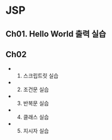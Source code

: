 # JSP

## Ch01. Hello World 출력 실습

## Ch02
  - 1. 스크립트릿 실습
  - 2. 조건문 실습
  - 3. 반복문 실습
  - 4. 클래스 실습
  - 5. 지시자 실습
